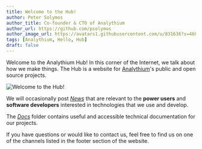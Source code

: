 ```yaml
---
title: Welcome to the Hub!
author: Peter Solymos
author_title: Co-founder & CTO of Analythium
author_url: https://github.com/psolymos
author_image_url: https://avatars1.githubusercontent.com/u/831636?s=460&u=578a952663eae17b2a2dd008ea9511db308d1822&v=4
tags: [Analythium, Hello, Hub]
draft: false
---
```


Welcome to the Analythium Hub! In this corner of the Internet, we talk about how we make things.
The Hub is a website for [Analythium](https://analythium.io)'s public and open source projects.

<!--truncate-->

![Welcome to the Hub!](https://source.unsplash.com/br9D5K3UTRQ)

We will occasionally post [*News*](https://hub.analythium.io/blog/)
that are relevant to the **power users** and
**software developers** interested in technologies that we use and develop.

The [*Docs*](https://hub.analythium.io/docs/) folder contains useful and
accessible technical documentation for our projects.

If you have questions or would like to contact us, feel free to find us
on one of the channels listed in the footer section of the website.
